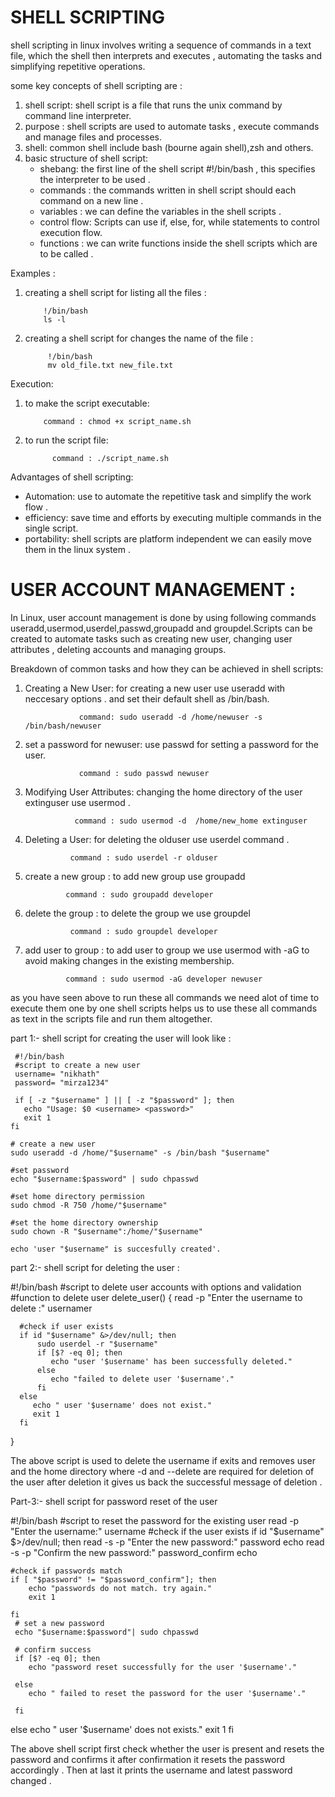# SHELL SCRIPTING 

shell scripting in linux involves writing a sequence of commands in a text file, which the shell then interprets and executes , automating the tasks and simplifying repetitive operations.

some key concepts of shell scripting are :

1. shell script: shell script is a file that runs the unix command by command line interpreter.
2. purpose : shell scripts are used to automate tasks , execute commands and manage files and processes.
3. shell: common shell include bash (bourne again shell),zsh and others.
4. basic structure of shell script:
   - shebang: the first line of the shell script #!/bin/bash , this specifies the interpreter to be used .
   - commands : the commands written in shell script should each command on a new line .
   - variables : we can define the variables in the shell scripts .
   - control flow: Scripts can use if, else, for, while statements to control execution flow. 
   - functions : we can write functions inside the shell scripts which are to be called .

Examples : 

1. creating a shell script for listing all the files :

           !/bin/bash
           ls -l

2. creating a shell script for changes the name of the file :

            !/bin/bash 
            mv old_file.txt new_file.txt

Execution:

1. to make the script executable: 

           command : chmod +x script_name.sh

2. to run the script file: 

             command : ./script_name.sh 


Advantages of shell scripting:

- Automation: use to automate the repetitive task and simplify the work flow .
- efficiency: save time and efforts by executing multiple commands in the single script.
- portability: shell scripts are platform independent we can easily move them in the linux system . 

# USER ACCOUNT MANAGEMENT :

In Linux, user account management is done by using following commands useradd,usermod,userdel,passwd,groupadd and groupdel.Scripts can be created to automate tasks such as creating new user, changing user attributes , deleting accounts and managing groups.

Breakdown of common tasks and how they can be achieved in shell scripts:

1. Creating a New User: for creating a new user use useradd with neccesary options . and set their default shell as /bin/bash.

                   command: sudo useradd -d /home/newuser -s /bin/bash/newuser

2. set a password for newuser: use passwd for setting a password for the user.

                   command : sudo passwd newuser

3. Modifying User Attributes: changing the home directory of the user  extinguser use usermod .

                  command : sudo usermod -d  /home/new_home extinguser 

4. Deleting a User: for deleting the olduser use userdel command .

                 command : sudo userdel -r olduser 

5. create a new group : to add new group use groupadd 

                command : sudo groupadd developer

6. delete the group : to delete the group we use groupdel 

                 command : sudo groupdel developer 

7. add user to group : to add user to group we use usermod with -aG to avoid making changes in the existing  membership. 

                command : sudo usermod -aG developer newuser

as you have seen above to run these all commands we need alot of time to execute them one by one shell scripts helps us to use these all commands as text in the scripts file and run them altogether.

part 1:- shell script  for creating the user will look like :


     #!/bin/bash
     #script to create a new user
     username= "nikhath"
     password= "mirza1234"

     if [ -z "$username" ] || [ -z "$password" ]; then
       echo "Usage: $0 <username> <password>"
       exit 1
    fi

    # create a new user 
    sudo useradd -d /home/"$username" -s /bin/bash "$username"

    #set password 
    echo "$username:$password" | sudo chpasswd

    #set home directory permission
    sudo chmod -R 750 /home/"$username"

    #set the home directory ownership 
    sudo chown -R "$username":/home/"$username"

    echo 'user "$username" is succesfully created'.

    
part 2:- shell script for deleting the user :



   #!/bin/bash
   #script to delete user accounts with options and validation
   #function to delete user 
   delete_user() {
      read -p "Enter the username to delete :" usernamer

      #check if user exists 
      if id "$username" &>/dev/null; then 
          sudo userdel -r "$username"
          if [$? -eq 0]; then 
             echo "user '$username' has been successfully deleted."
          else
             echo "failed to delete user '$username'."
          fi 
      else 
         echo " user '$username' does not exist."
         exit 1 
      fi 
   }
   
   

The above script is used to delete the username if exits and removes user and the home directory where -d and --delete are required for deletion  of the user after deletion it gives us back the successful message of deletion .

Part-3:- shell script for password reset of the user 


#!/bin/bash 
#script to reset the password for the existing user 
read -p "Enter the username:" username 
#check if the user exists 
if id "$username" $>/dev/null; then 
    read -s -p "Enter the new password:" password 
    echo 
    read -s -p "Confirm the new password:" password_confirm 
    echo

    #check if passwords match 
    if [ "$password" != "$password_confirm"]; then 
        echo "passwords do not match. try again."
        exit 1 

    fi
     # set a new password 
     echo "$username:$password"| sudo chpasswd 

     # confirm success 
     if [$? -eq 0]; then 
        echo "password reset successfully for the user '$username'."

     else 
        echo " failed to reset the password for the user '$username'."

     fi 
else 
   echo " user '$username' does not exists."
   exit 1
fi 

The above shell script first check whether the user is present and resets the password and confirms it after confirmation it resets the password accordingly . Then at last it prints the username and latest password changed .




    
